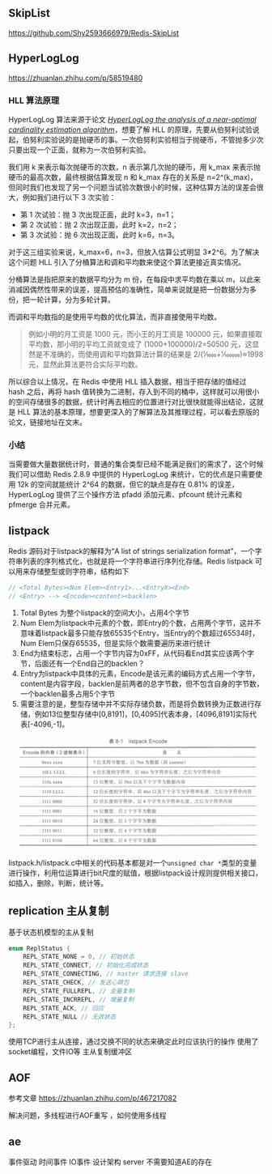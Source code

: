 ## SkipList
https://github.com/Shy2593666979/Redis-SkipList

## HyperLogLog
https://zhuanlan.zhihu.com/p/58519480



### HLL 算法原理

HyperLogLog 算法来源于论文 [*HyperLogLog the analysis of a near-optimal cardinality estimation algorithm*](http://algo.inria.fr/flajolet/Publications/FlFuGaMe07.pdf)，想要了解 HLL 的原理，先要从伯努利试验说起，伯努利实验说的是抛硬币的事。一次伯努利实验相当于抛硬币，不管抛多少次只要出现一个正面，就称为一次伯努利实验。

我们用 k 来表示每次抛硬币的次数，n 表示第几次抛的硬币，用 k_max 来表示抛硬币的最高次数，最终根据估算发现 n 和 k_max 存在的关系是 n=2^(k_max)，但同时我们也发现了另一个问题当试验次数很小的时候，这种估算方法的误差会很大，例如我们进行以下 3 次实验：

- 第 1 次试验：抛 3 次出现正面，此时 k=3，n=1；
- 第 2 次试验：抛 2 次出现正面，此时 k=2，n=2；
- 第 3 次试验：抛 6 次出现正面，此时 k=6，n=3。

对于这三组实验来说，k_max=6，n=3，但放入估算公式明显 3≠2^6。为了解决这个问题 HLL 引入了分桶算法和调和平均数来使这个算法更接近真实情况。

分桶算法是指把原来的数据平均分为 m 份，在每段中求平均数在乘以 m，以此来消减因偶然性带来的误差，提高预估的准确性，简单来说就是把一份数据分为多份，把一轮计算，分为多轮计算。

而调和平均数指的是使用平均数的优化算法，而非直接使用平均数。

> 例如小明的月工资是 1000 元，而小王的月工资是 100000 元，如果直接取平均数，那小明的平均工资就变成了 (1000+100000)/2=50500‬ 元，这显然是不准确的，而使用调和平均数算法计算的结果是 2/(1⁄1000+1⁄100000)≈1998 元，显然此算法更符合实际平均数。

所以综合以上情况，在 Redis 中使用 HLL 插入数据，相当于把存储的值经过 hash 之后，再将 hash 值转换为二进制，存入到不同的桶中，这样就可以用很小的空间存储很多的数据，统计时再去相应的位置进行对比很快就能得出结论，这就是 HLL 算法的基本原理，想要更深入的了解算法及其推理过程，可以看去原版的论文，链接地址在文末。

### 小结

当需要做大量数据统计时，普通的集合类型已经不能满足我们的需求了，这个时候我们可以借助 Redis 2.8.9 中提供的 HyperLogLog 来统计，它的优点是只需要使用 12k 的空间就能统计 2^64 的数据，但它的缺点是存在 0.81% 的误差，HyperLogLog 提供了三个操作方法 pfadd 添加元素、pfcount 统计元素和 pfmerge 合并元素。



## listpack

Redis 源码对于listpack的解释为“A list of strings serialization format”，一个字符串列表的序列格式化，也就是将一个字符串进行序列化存储。Redis listpack 可以用来存储整型或则字符串，结构如下

```cpp
// <Total Bytes><Num Elem><Entry1>...<EntryX><End>
// <Entry> --> <Encode><content><backlen>
```

1. Total Bytes 为整个listpack的空间大小，占用4个字节
2. Num Elem为listpack中元素的个数，即Entry的个数，占用两个字节，这并不意味着listpack最多只能存放65535个Entry，当Entry的个数超过65534时，Num Elem只保存65535，但是实际个数需要遍历来进行统计
3. End为结束标志，占用一个字节内容为0xFF，从代码看End其实应该两个字节，后面还有一个End自己的backlen？
4. Entry为listpack中具体的元素，Encode是该元素的编码方式占用一个字节，content是内容字段，backlen是前两者的总字节数，但不包含自身的字节数，一个backlen最多占用5个字节
5. 需要注意的是，整型存储中并不实际存储负数，而是将负数转换为正数进行存储，例如13位整型存储中[0,8191]，[0,4095]代表本身，[4096,8191]实际代表[-4096,-1]。

<img src="./pic/listpack_encode.png" />

listpack.h/listpack.c中相关的代码基本都是对一个`unsigned char *`类型的变量进行操作，利用位运算进行bit尺度的赋值，根据listpack设计规则提供相关接口，如插入，删除，判断，统计等。


## replication 主从复制
基于状态机模型的主从复制

```cpp
enum ReplStatus {
    REPL_STATE_NONE = 0, // 初始状态
    REPL_STATE_CONNECT, // 初始化完成状态
    REPL_STATE_CONNECTING, // master 请求连接 slave
    REPL_STATE_CHECK, // 发送心跳包
    REPL_STATE_FULLREPL, // 全量复制
    REPL_STATE_INCRREPL, // 增量复制
    REPL_STATE_ACK, // 回应
    REPL_STATE_NULL // 无效状态
};
```
使用TCP进行主从连接，通过交换不同的状态来确定此时应该执行的操作
使用了socket编程，文件IO等
主从复制缓冲区

## AOF
参考文章 https://zhuanlan.zhihu.com/p/467217082

解决问题，多线程进行AOF重写 ，如何使用多线程

## ae
事件驱动
时间事件
IO事件
设计架构 server 不需要知道AE的存在